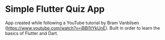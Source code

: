 # Simple Flutter Quiz App

App created while following a YouTube tutorial by Bram Vanbilsen (https://www.youtube.com/watch?v=jBBl1tYkUnE).
Built in order to learn the basics of Flutter and Dart.
